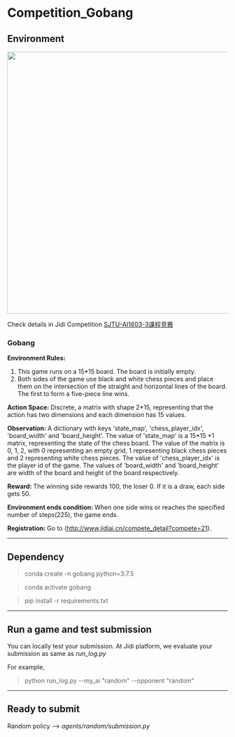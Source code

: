 # Competition_Gobang

## Environment

<img src=https://jidi-images.oss-cn-beijing.aliyuncs.com/jidi/env3.png width=600>


Check details in Jidi Competition [SJTU-AI1603-3课程竞赛](http://www.jidiai.cn/compete_detail?compete=21)


### Gobang

<b>Environment Rules:</b> 
1. This game runs on a 15*15 board. The board is initially empty.
2. Both sides of the game use black and white chess pieces and place them on the intersection of the straight and horizontal lines of the board. The first to form a five-piece line wins.

<b>Action Space: </b>Discrete, a matrix with shape 2*15, representing that the action has two dimensions and each dimension has 15 values.

<b>Observation: </b>A dictionary with keys 'state_map', 'chess_player_idx', 'board_width' and 'board_height'. The value of 'state_map' is a 15*15 *1 matrix, representing the state of the chess board. The value of the matrix is 0, 1, 2, with 0 representing an empty grid, 1 representing black chess pieces and 2 representing white chess pieces. The value of 'chess_player_idx' is the player id of the game. The values of 'board_width' and 'board_height' are width of the board and height of the board respectively.

<b>Reward: </b>The winning side rewards 100, the loser 0. If it is a draw, each side gets 50.

<b>Environment ends condition: </b>When one side wins or reaches the specified number of steps(225), the game ends.

<b>Registration: </b>Go to (http://www.jidiai.cn/compete_detail?compete=21).


---
## Dependency

>conda create -n gobang python=3.7.5

>conda activate gobang

>pip install -r requirements.txt

---

## Run a game and test submission

You can locally test your submission. At Jidi platform, we evaluate your submission as same as *run_log.py*

For example,

>python run_log.py --my_ai "random" --opponent "random"


---

## Ready to submit

Random policy --> *agents/random/submission.py*
